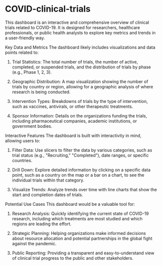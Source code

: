 # COVID-clinical-trials
This dashboard is an interactive and comprehensive overview of clinical trials related to COVID-19. It is designed for researchers, healthcare professionals, or public health analysts to explore key metrics and trends in a user-friendly way.

Key Data and Metrics
The dashboard likely includes visualizations and data points related to:

1. Trial Statistics: The total number of trials, the number of active, completed, or suspended trials, and the distribution of trials by phase (e.g., Phase 1, 2, 3). 

2. Geographic Distribution: A map visualization showing the number of trials by country or region, allowing for a geographic analysis of where research is being conducted.
  
3. Intervention Types: Breakdowns of trials by the type of intervention, such as vaccines, antivirals, or other therapeutic treatments.
  
4. Sponsor Information: Details on the organizations funding the trials, including pharmaceutical companies, academic institutions, or government bodies.

Interactive Features
The dashboard is built with interactivity in mind, allowing users to:
1. Filter Data: Use slicers to filter the data by various categories, such as trial status (e.g., "Recruiting," "Completed"), date ranges, or specific countries.

2.  Drill Down: Explore detailed information by clicking on a specific data point, such as a country on the map or a bar on a chart, to see the individual trials within that category.
 
3. Visualize Trends: Analyze trends over time with line charts that show the start and completion dates of trials.

Potential Use Cases
This dashboard would be a valuable tool for:
1. Research Analysis: Quickly identifying the current state of COVID-19 research, including which treatments are most studied and which regions are leading the effort.

2. Strategic Planning: Helping organizations make informed decisions about resource allocation and potential partnerships in the global fight against the pandemic.
 
3. Public Reporting: Providing a transparent and easy-to-understand view of clinical trial progress to the public and other stakeholders.
